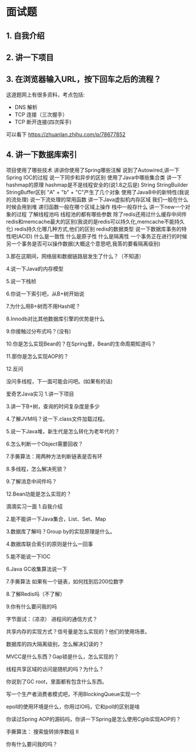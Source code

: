 # 面试题



## 1. 自我介绍

## 2. 讲一下项目

## 3. 在浏览器输入URL，按下回车之后的流程？

这道题网上有很多资料，考点包括:

- DNS 解析
- TCP 连接（三次握手）
- TCP 断开连接(四次挥手)



可以看下 https://zhuanlan.zhihu.com/p/78677852

## 4. 讲一下数据库索引

项目使用了哪些技术
讲讲你使用了Spring哪些注解
说到了Autowired,讲一下Spring IOC的过程
说一下同步和异步的区别
使用了Java中哪些集合类
讲一下hashmap的原理
hashmap是不是线程安全的(说1.8之后是)
String StringBuilder StringBuffer区别
"A" + "b" + "C"产生了几个对象
使用了Java8中的新特性(我说的流处理)
说一下流处理的常用函数
讲一下Java虚拟机内存区域
我们一般在什么时候会用到堆
递归函数一般在哪个区域上操作
栈中一般存什么
讲一下new一个对象的过程
了解线程池吗
线程池的都有哪些参数
除了redis还用过什么缓存中间件
redis和memcache最大的区别(我说的是redis可以持久化,memcache不能持久化)
redis持久化哪几种方式,他们的区别
redis的数据类型
说一下数据库事务的特性吧(ACID)
什么是一致性 什么是原子性 什么是隔离性
一个事务正在进行的时候另一个事务是否可以操作数据(大概这个意思吧,我答的要看隔离级别)



3.那在这期间，网络层和数据链路层发生了什么？（不知道）

4.说一下Java的内存模型

5.说一下栈桢

6.你说一下索引吧，从B+树开始说

7.为什么用B+树而不用Hash呢？

8.Innodb对比其他数据库引擎的优势是什么

9.你接触过分布式吗？(没有)

10.你是怎么实现Bean的？在Spring里，Bean的生命周期知道吗？

11.那你是怎么实现AOP的？

12.反问

没问多线程，下一面可能会问吧。(如果有的话)

爱奇艺Java实习
1.讲一下项目

3.讲一下B+树，查询的时间复杂度是多少

4.了解JVM吗？说一下.class文件加载过程。

5.说一下Java堆，新生代是怎么转化为老年代的？

6.怎么判断一个Object需要回收？

7.手撕算法：用两种方法判断链表是否有环

8.多线程，怎么解决死锁？

9.了解消息中间件吗？

12.Bean功能是怎么实现的？ 

滴滴实习一面
1.自我介绍

2.能不能讲一下Java集合，List、Set、Map

3.数据库了解吗？Group by的实现原理是什么。

4.数据库联合索引的原则是什么一回事

5.能不能说一下IOC

6.Java GC收集算法说一下

7.手撕算法 如果有一个链表，如何找到后200位数字

8.了解Redis吗（不了解）

9.你有什么要问我的吗

字节面试：（凉凉）
进程间的通信方式？

共享内存的实现方式？信号量是怎么实现的？他们的使用场景。

数据库的四大隔离级别，怎么解决幻读的？

MVCC是什么东西？Gap锁是什么，怎么实现的？

线程共享区域的访问是随机的吗？为什么？

你说到了GC root，里面都有包含什么东西。

写一个生产者消费者模式吧，不用BlockingQueue实现一个

epoll的使用环境是什么，你用过IO吗，它和poll的区别是啥

你读过Spring AOP的源码吗，你讲一下Spring是怎么使用Cglib实现AOP的？

手撕算法： 搜索旋转排序数组 II

你有什么要问我的吗？

